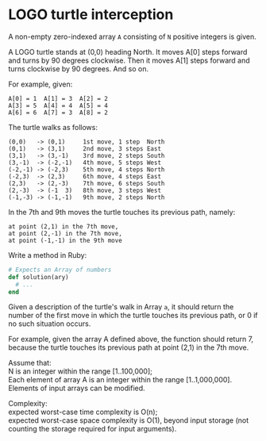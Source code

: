 # LOGO turtle interception

A non-empty zero-indexed array `A` consisting of `N` positive integers is given.

A LOGO turtle stands at (0,0) heading North. It moves A[0] steps forward and turns by 90 degrees
clockwise. Then it moves A[1] steps forward and turns clockwise by 90 degrees. And so on.

For example, given:

    A[0] = 1  A[1] = 3  A[2] = 2
    A[3] = 5  A[4] = 4  A[5] = 4
    A[6] = 6  A[7] = 3  A[8] = 2

The turtle walks as follows:

    (0,0)   -> (0,1)     1st move, 1 step  North
    (0,1)   -> (3,1)     2nd move, 3 steps East
    (3,1)   -> (3,-1)    3rd move, 2 steps South
    (3,-1)  -> (-2,-1)   4th move, 5 steps West
    (-2,-1) -> (-2,3)    5th move, 4 steps North
    (-2,3)  -> (2,3)     6th move, 4 steps East
    (2,3)   -> (2,-3)    7th move, 6 steps South
    (2,-3)  -> (-1  3)   8th move, 3 steps West
    (-1,-3) -> (-1,-1)   9th move, 2 steps North

In the 7th and 9th moves the turtle touches its previous path, namely:

    at point (2,1) in the 7th move,
    at point (2,-1) in the 7th move,
    at point (-1,-1) in the 9th move

Write a method in Ruby:

```Ruby
# Expects an Array of numbers
def solution(ary)
  # ...
end
```

Given a description of the turtle's walk in Array `a`, it should return the number of the first
move in which the turtle touches its previous path, or 0 if no such situation occurs.

For example, given the array A defined above, the function should return 7, because the turtle
touches its previous path at point (2,1) in the 7th move.

Assume that:  
N is an integer within the range [1..100,000];  
Each element of array A is an integer within the range [1..1,000,000].  
Elements of input arrays can be modified.

Complexity:  
expected worst-case time complexity is O(n);  
expected worst-case space complexity is O(1), beyond input storage (not counting the storage
required for input arguments).

